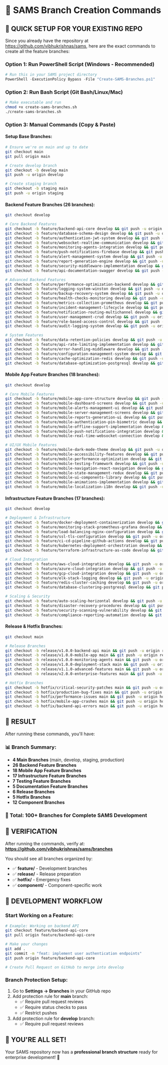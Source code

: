 # 🌳 SAMS Branch Creation Commands

## 🚀 **QUICK SETUP FOR YOUR EXISTING REPO**

Since you already have the repository at https://github.com/vibhukrishnas/sams, here are the exact commands to create all the feature branches:

### **Option 1: Run PowerShell Script (Windows - Recommended)**
```powershell
# Run this in your SAMS project directory
PowerShell -ExecutionPolicy Bypass -File "Create-SAMS-Branches.ps1"
```

### **Option 2: Run Bash Script (Git Bash/Linux/Mac)**
```bash
# Make executable and run
chmod +x create-sams-branches.sh
./create-sams-branches.sh
```

### **Option 3: Manual Commands (Copy & Paste)**

#### **Setup Base Branches:**
```bash
# Ensure we're on main and up to date
git checkout main
git pull origin main

# Create develop branch
git checkout -b develop main
git push -u origin develop

# Create staging branch
git checkout -b staging main
git push -u origin staging
```

#### **Backend Feature Branches (26 branches):**
```bash
git checkout develop

# Core Backend Features
git checkout -b feature/backend-api-core develop && git push -u origin feature/backend-api-core
git checkout -b feature/database-schema-design develop && git push -u origin feature/database-schema-design
git checkout -b feature/authentication-jwt-system develop && git push -u origin feature/authentication-jwt-system
git checkout -b feature/websocket-realtime-communication develop && git push -u origin feature/websocket-realtime-communication
git checkout -b feature/monitoring-agents-integration develop && git push -u origin feature/monitoring-agents-integration
git checkout -b feature/push-notifications-firebase develop && git push -u origin feature/push-notifications-firebase
git checkout -b feature/alert-management-system develop && git push -u origin feature/alert-management-system
git checkout -b feature/report-generation-engine develop && git push -u origin feature/report-generation-engine
git checkout -b feature/security-middleware-implementation develop && git push -u origin feature/security-middleware-implementation
git checkout -b feature/api-documentation-swagger develop && git push -u origin feature/api-documentation-swagger

# Advanced Backend Features
git checkout -b feature/performance-optimization-backend develop && git push -u origin feature/performance-optimization-backend
git checkout -b feature/logging-system-winston develop && git push -u origin feature/logging-system-winston
git checkout -b feature/backup-recovery-system develop && git push -u origin feature/backup-recovery-system
git checkout -b feature/health-checks-monitoring develop && git push -u origin feature/health-checks-monitoring
git checkout -b feature/metrics-collection-prometheus develop && git push -u origin feature/metrics-collection-prometheus
git checkout -b feature/incident-management-lifecycle develop && git push -u origin feature/incident-management-lifecycle
git checkout -b feature/notification-routing-multichannel develop && git push -u origin feature/notification-routing-multichannel
git checkout -b feature/user-management-crud develop && git push -u origin feature/user-management-crud
git checkout -b feature/role-based-access-control develop && git push -u origin feature/role-based-access-control
git checkout -b feature/audit-logging-system develop && git push -u origin feature/audit-logging-system

# System Features
git checkout -b feature/data-retention-policies develop && git push -u origin feature/data-retention-policies
git checkout -b feature/api-rate-limiting-implementation develop && git push -u origin feature/api-rate-limiting-implementation
git checkout -b feature/error-handling-middleware develop && git push -u origin feature/error-handling-middleware
git checkout -b feature/configuration-management-system develop && git push -u origin feature/configuration-management-system
git checkout -b feature/cache-optimization-redis develop && git push -u origin feature/cache-optimization-redis
git checkout -b feature/database-optimization-postgresql develop && git push -u origin feature/database-optimization-postgresql
```

#### **Mobile App Feature Branches (18 branches):**
```bash
git checkout develop

# Core Mobile Features
git checkout -b feature/mobile-app-core-structure develop && git push -u origin feature/mobile-app-core-structure
git checkout -b feature/mobile-dashboard-screens develop && git push -u origin feature/mobile-dashboard-screens
git checkout -b feature/mobile-alerts-management-ui develop && git push -u origin feature/mobile-alerts-management-ui
git checkout -b feature/mobile-server-management-screens develop && git push -u origin feature/mobile-server-management-screens
git checkout -b feature/mobile-reports-generation-ui develop && git push -u origin feature/mobile-reports-generation-ui
git checkout -b feature/mobile-authentication-pin-biometric develop && git push -u origin feature/mobile-authentication-pin-biometric
git checkout -b feature/mobile-offline-support-implementation develop && git push -u origin feature/mobile-offline-support-implementation
git checkout -b feature/mobile-push-notifications-integration develop && git push -u origin feature/mobile-push-notifications-integration
git checkout -b feature/mobile-real-time-websocket-connection develop && git push -u origin feature/mobile-real-time-websocket-connection

# UI/UX Mobile Features
git checkout -b feature/mobile-dark-mode-theme develop && git push -u origin feature/mobile-dark-mode-theme
git checkout -b feature/mobile-accessibility-features develop && git push -u origin feature/mobile-accessibility-features
git checkout -b feature/mobile-performance-optimization develop && git push -u origin feature/mobile-performance-optimization
git checkout -b feature/mobile-testing-framework develop && git push -u origin feature/mobile-testing-framework
git checkout -b feature/mobile-navigation-react-navigation develop && git push -u origin feature/mobile-navigation-react-navigation
git checkout -b feature/mobile-state-management-redux develop && git push -u origin feature/mobile-state-management-redux
git checkout -b feature/mobile-ui-components-library develop && git push -u origin feature/mobile-ui-components-library
git checkout -b feature/mobile-animations-implementation develop && git push -u origin feature/mobile-animations-implementation
git checkout -b feature/mobile-localization-i18n develop && git push -u origin feature/mobile-localization-i18n
```

#### **Infrastructure Feature Branches (17 branches):**
```bash
git checkout develop

# Deployment & Infrastructure
git checkout -b feature/docker-deployment-containerization develop && git push -u origin feature/docker-deployment-containerization
git checkout -b feature/monitoring-stack-prometheus-grafana develop && git push -u origin feature/monitoring-stack-prometheus-grafana
git checkout -b feature/load-balancing-nginx-configuration develop && git push -u origin feature/load-balancing-nginx-configuration
git checkout -b feature/ssl-tls-configuration develop && git push -u origin feature/ssl-tls-configuration
git checkout -b feature/ci-cd-pipeline-github-actions develop && git push -u origin feature/ci-cd-pipeline-github-actions
git checkout -b feature/kubernetes-deployment-orchestration develop && git push -u origin feature/kubernetes-deployment-orchestration
git checkout -b feature/terraform-infrastructure-as-code develop && git push -u origin feature/terraform-infrastructure-as-code

# Cloud Integration
git checkout -b feature/aws-cloud-integration develop && git push -u origin feature/aws-cloud-integration
git checkout -b feature/azure-cloud-integration develop && git push -u origin feature/azure-cloud-integration
git checkout -b feature/gcp-cloud-integration develop && git push -u origin feature/gcp-cloud-integration
git checkout -b feature/elk-stack-logging develop && git push -u origin feature/elk-stack-logging
git checkout -b feature/redis-cluster-caching develop && git push -u origin feature/redis-cluster-caching
git checkout -b feature/database-clustering-postgresql develop && git push -u origin feature/database-clustering-postgresql

# Scaling & Security
git checkout -b feature/auto-scaling-horizontal develop && git push -u origin feature/auto-scaling-horizontal
git checkout -b feature/disaster-recovery-procedures develop && git push -u origin feature/disaster-recovery-procedures
git checkout -b feature/security-scanning-vulnerability develop && git push -u origin feature/security-scanning-vulnerability
git checkout -b feature/compliance-reporting-automation develop && git push -u origin feature/compliance-reporting-automation
```

#### **Release & Hotfix Branches:**
```bash
git checkout main

# Release Branches
git checkout -b release/v1.0.0-backend-api main && git push -u origin release/v1.0.0-backend-api
git checkout -b release/v1.0.0-mobile-app main && git push -u origin release/v1.0.0-mobile-app
git checkout -b release/v1.0.0-monitoring-agents main && git push -u origin release/v1.0.0-monitoring-agents
git checkout -b release/v1.0.0-deployment-stack main && git push -u origin release/v1.0.0-deployment-stack
git checkout -b release/v1.1.0-advanced-features main && git push -u origin release/v1.1.0-advanced-features
git checkout -b release/v2.0.0-enterprise-features main && git push -u origin release/v2.0.0-enterprise-features

# Hotfix Branches
git checkout -b hotfix/critical-security-patches main && git push -u origin hotfix/critical-security-patches
git checkout -b hotfix/production-bug-fixes main && git push -u origin hotfix/production-bug-fixes
git checkout -b hotfix/performance-issues main && git push -u origin hotfix/performance-issues
git checkout -b hotfix/mobile-app-crashes main && git push -u origin hotfix/mobile-app-crashes
git checkout -b hotfix/backend-api-errors main && git push -u origin hotfix/backend-api-errors
```

## 🎯 **RESULT**

After running these commands, you'll have:

### **📊 Branch Summary:**
- **4 Main Branches** (main, develop, staging, production)
- **26 Backend Feature Branches** 
- **18 Mobile App Feature Branches**
- **17 Infrastructure Feature Branches**
- **7 Testing Feature Branches**
- **5 Documentation Feature Branches**
- **6 Release Branches**
- **5 Hotfix Branches**
- **12 Component Branches**

### **🔗 Total: 100+ Branches for Complete SAMS Development**

## 🚀 **VERIFICATION**

After running the commands, verify at:
**https://github.com/vibhukrishnas/sams/branches**

You should see all branches organized by:
- ✅ **feature/** - Development branches
- ✅ **release/** - Release preparation
- ✅ **hotfix/** - Emergency fixes
- ✅ **component/** - Component-specific work

## 🔄 **DEVELOPMENT WORKFLOW**

### **Start Working on a Feature:**
```bash
# Example: Working on backend API
git checkout feature/backend-api-core
git pull origin feature/backend-api-core

# Make your changes
git add .
git commit -m "feat: implement user authentication endpoints"
git push origin feature/backend-api-core

# Create Pull Request on GitHub to merge into develop
```

### **Branch Protection Setup:**
1. Go to **Settings → Branches** in your GitHub repo
2. Add protection rule for **main** branch:
   - ✅ Require pull request reviews
   - ✅ Require status checks to pass
   - ✅ Restrict pushes
3. Add protection rule for **develop** branch:
   - ✅ Require pull request reviews

## 🎉 **YOU'RE ALL SET!**

Your SAMS repository now has a **professional branch structure** ready for enterprise development! 🚀
